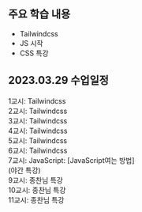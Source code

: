 ## 주요 학습 내용

* Tailwindcss
* JS 시작
* CSS 특강


## 2023.03.29 수업일정

1교시: Tailwindcss <br >
2교시: Tailwindcss <br >
3교시: Tailwindcss <br >
4교시: Tailwindcss <br >
5교시: Tailwindcss <br >
6교시: Tailwindcss <br >
7교시: JavaScript: [JavaScript여는 방법] <br >
(야간 특강) <br >
9교시: 종찬님 특강 <br >
10교시: 종찬님 특강 <br >
11교시: 종찬님 특강 <br >

